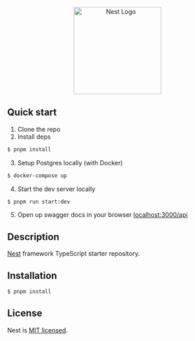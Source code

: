 <p align="center">
  <a href="http://nestjs.com/" target="blank"><img src="https://nestjs.com/img/logo-small.svg" width="200" alt="Nest Logo" /></a>
</p>

## Quick start

1. Clone the repo
2. Install deps

```bash
$ pnpm install
```

3. Setup Postgres locally (with Docker)

```bash
$ docker-compose up
```

4. Start the dev server locally

```bash
$ pnpm run start:dev
```

5. Open up swagger docs in your browser [localhost:3000/api](localhost:3000/api)

## Description

[Nest](https://github.com/nestjs/nest) framework TypeScript starter repository.

## Installation

```bash
$ pnpm install
```

## License

Nest is [MIT licensed](LICENSE).
